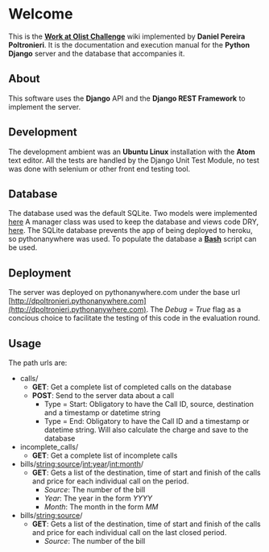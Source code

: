 # Welcome

This is the **[Work at Olist Challenge](Docs/Work_at_Olist.md)** wiki implemented by **Daniel Pereira Poltronieri**. It is the documentation and execution manual for the **Python Django** server and the database that accompanies it.

## About

This software uses the **Django** API and the **Django REST Framework** to implement the server.

## Development

The development ambient was an **Ubuntu Linux** installation with the **Atom** text editor.
All the tests are handled by the Django Unit Test Module, no test was done with selenium or other front end testing tool.

## Database

The database used was the default SQLite. Two models were implemented [here](Docs/Database.md)
A manager class was used to keep the database and views code DRY, [here](Docs/chargeManager.py.md).
The SQLite database prevents the app of being deployed to heroku, so pythonanywhere was used.
To populate the database a [**Bash**](Docs/populate.sh) script can be used.

## Deployment

The server was deployed on pythonanywhere.com under the base url [http://dpoltronieri.pythonanywhere.com](http://dpoltronieri.pythonanywhere.com).
The *Debug = True* flag as a concious choice to facilitate the testing of this code in the evaluation round.

## Usage

The path urls are:

* calls/
  * **GET**: Get a complete list of completed calls on the database
  * **POST**: Send to the server data about a call
    * Type = Start: Obligatory to have the Call ID, source, destination and a timestamp or datetime string
    * Type = End: Obligatory to have the Call ID and a timestamp or datetime string. Will also calculate the charge and save to the database
* incomplete_calls/
  * **GET**: Get a complete list of incomplete calls
* bills/<string:source>/<int:year>/<int:month>/
  * **GET**: Gets a list of the destination, time of start and finish of the calls and price for each individual call on the period.
    * *Source*: The number of the bill
    * *Year*: The year in the form *YYYY*
    * *Month*: The month in the form *MM*
* bills/<string:source>/
  * **GET**: Gets a list of the destination, time of start and finish of the calls and price for each individual call on the last closed period.
    * *Source*: The number of the bill

